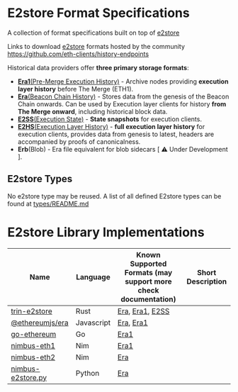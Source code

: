 # E2store Format Specifications
A collection of format specifications built on top of [e2store](https://github.com/status-im/nimbus-eth2/blob/613f4a9a50c9c4bd8568844eaffb3ac15d067e56/docs/e2store.md#era-files)

Links to download [e2store](https://github.com/status-im/nimbus-eth2/blob/613f4a9a50c9c4bd8568844eaffb3ac15d067e56/docs/e2store.md#era-files) formats hosted by the community https://github.com/eth-clients/history-endpoints


Historical data providers offer **three primary storage formats**:
- [**Era1**(Pre-Merge Execution History)](./formats/era1.md) - Archive nodes providing **execution layer history** before The Merge (ETH1).
- [**Era**(Beacon Chain History)](./formats/era.md) - Stores data from the genesis of the Beacon Chain onwards. Can be used by Execution layer clients for history **from The Merge onward**, including historical block data.
- [**E2SS**(Execution State)](./formats/e2ss.md) - **State snapshots** for execution clients.
- [**E2HS**(Execution Layer History)](./formats/e2hs.md) - **full execution layer history** for execution clients, provides data from genesis to latest, headers are accompanied by proofs of canonicalness.
- **Erb**(Blob) - Era file equivalent for blob sidecars [ ⚠️ Under Development ].

## E2store Types
No e2store type may be reused. A list of all defined E2store types can be found at [types/README.md](./types/README.md)

# E2store Library Implementations

| Name  |  Language | Known Supported Formats (may support more check documentation)  | Short Description  |
|---|---|---|---| 
| [trin-e2store](https://github.com/ethereum/trin/tree/master/crates/e2store)  | Rust | [Era](./formats/era.md), [Era1](./formats/era1.md), [E2SS](./formats/e2ss.md) |   | 
| [@ethereumjs/era](https://github.com/ethereumjs/ethereumjs-monorepo/tree/master/packages/era) | Javascript | [Era](./formats/era.md), [Era1](./formats/era1.md) |   |
| [go-ethereum](https://github.com/ethereum/go-ethereum/tree/master/internal/era) | Go | [Era1](./formats/era1.md) |   |
| [nimbus-eth1](https://github.com/status-im/nimbus-eth1/blob/master/fluffy/eth_data/era1.nim) | Nim | [Era1](./formats/era1.md) |   |
| [nimbus-eth2](https://github.com/status-im/nimbus-eth2/blob/stable/ncli/era.nim) | Nim | [Era](./formats/era.md) |   |
| [nimbus-e2store.py](https://github.com/status-im/nimbus-eth2/blob/stable/ncli/e2store.py) | Python | [Era](./formats/era.md) |   |
